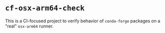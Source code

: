# `cf-osx-arm64-check`

This is a CI-focused project to verify behavior of `conda-forge` packages on a "real"
`osx-arm64` runner.
